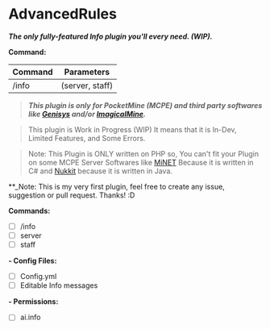 # AdvancedRules
_**The only fully-featured Info plugin you'll every need. (WIP).**_

**Command:**


Command | Parameters
--------|----------
/info | (server, staff)



>_**This plugin is only for PocketMine (MCPE) and third party softwares like [Genisys](https://github.com/iTXTech/Genisys) and/or [ImagicalMine](https://github.com/ImagicalMine/ImagicalMine).**_


> This plugin is Work in Progress (WIP) It means that it is In-Dev, Limited Features, and Some Errors.

> Note: This Plugin is ONLY written on PHP so, You can't fit your Plugin on some MCPE Server Softwares like [MiNET](https://github.com/NiclasOlofsson/MiNET) Because it is written in C# and [Nukkit](https://github.com/Nukkit/Nukkit) because it is written in Java.


**_Note: This is my very first plugin, feel free to create any issue, suggestion or pull request. Thanks! :D

**Commands:**
- [ ] /info
 - [ ] server
 - [ ] staff
 
**- Config Files:**
- [ ] Config.yml
 - [ ] Editable Info messages

**- Permissions:**
 - [ ] ai.info
